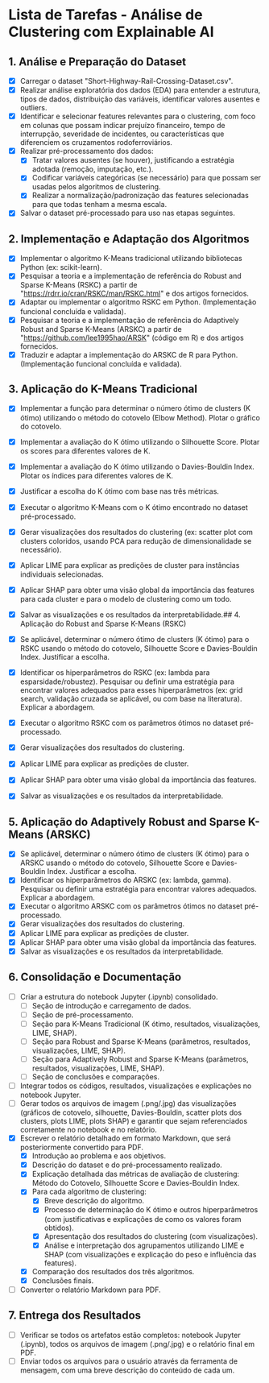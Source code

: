 # Lista de Tarefas - Análise de Clustering com Explainable AI

## 1. Análise e Preparação do Dataset

- [X] Carregar o dataset "Short-Highway-Rail-Crossing-Dataset.csv".
- [X] Realizar análise exploratória dos dados (EDA) para entender a estrutura, tipos de dados, distribuição das variáveis, identificar valores ausentes e outliers.
- [X] Identificar e selecionar features relevantes para o clustering, com foco em colunas que possam indicar prejuízo financeiro, tempo de interrupção, severidade de incidentes, ou características que diferenciem os cruzamentos rodoferroviários.
- [X] Realizar pré-processamento dos dados:
    - [X] Tratar valores ausentes (se houver), justificando a estratégia adotada (remoção, imputação, etc.).
    - [X] Codificar variáveis categóricas (se necessário) para que possam ser usadas pelos algoritmos de clustering.
    - [X] Realizar a normalização/padronização das features selecionadas para que todas tenham a mesma escala.
- [X] Salvar o dataset pré-processado para uso nas etapas seguintes.

## 2. Implementação e Adaptação dos Algoritmos

- [X] Implementar o algoritmo K-Means tradicional utilizando bibliotecas Python (ex: scikit-learn).
- [X] Pesquisar a teoria e a implementação de referência do Robust and Sparse K-Means (RSKC) a partir de "https://rdrr.io/cran/RSKC/man/RSKC.html" e dos artigos fornecidos.
- [X] Adaptar ou implementar o algoritmo RSKC em Python. (Implementação funcional concluída e validada).
- [X] Pesquisar a teoria e a implementação de referência do Adaptively Robust and Sparse K-Means (ARSKC) a partir de "https://github.com/lee1995hao/ARSK" (código em R) e dos artigos fornecidos.
- [X] Traduzir e adaptar a implementação do ARSKC de R para Python. (Implementação funcional concluída e validada).

## 3. Aplicação do K-Means Tradicional

- [X] Implementar a função para determinar o número ótimo de clusters (K ótimo) utilizando o método do cotovelo (Elbow Method). Plotar o gráfico do cotovelo.
- [X] Implementar a avaliação do K ótimo utilizando o Silhouette Score. Plotar os scores para diferentes valores de K.
- [X] Implementar a avaliação do K ótimo utilizando o Davies-Bouldin Index. Plotar os índices para diferentes valores de K.
- [X] Justificar a escolha do K ótimo com base nas três métricas.
- [X] Executar o algoritmo K-Means com o K ótimo encontrado no dataset pré-processado.
- [X] Gerar visualizações dos resultados do clustering (ex: scatter plot com clusters coloridos, usando PCA para redução de dimensionalidade se necessário).
- [X] Aplicar LIME para explicar as predições de cluster para instâncias individuais selecionadas.
- [X] Aplicar SHAP para obter uma visão global da importância das features para cada cluster e para o modelo de clustering como um todo.
- [X] Salvar as visualizações e os resultados da interpretabilidade.## 4. Aplicação do Robust and Sparse K-Means (RSKC)

- [X] Se aplicável, determinar o número ótimo de clusters (K ótimo) para o RSKC usando o método do cotovelo, Silhouette Score e Davies-Bouldin Index. Justificar a escolha.
- [X] Identificar os hiperparâmetros do RSKC (ex: lambda para esparsidade/robustez). Pesquisar ou definir uma estratégia para encontrar valores adequados para esses hiperparâmetros (ex: grid search, validação cruzada se aplicável, ou com base na literatura). Explicar a abordagem.
- [X] Executar o algoritmo RSKC com os parâmetros ótimos no dataset pré-processado.
- [X] Gerar visualizações dos resultados do clustering.
- [X] Aplicar LIME para explicar as predições de cluster.
- [X] Aplicar SHAP para obter uma visão global da importância das features.
- [X] Salvar as visualizações e os resultados da interpretabilidade.

## 5. Aplicação do Adaptively Robust and Sparse K-Means (ARSKC)

- [X] Se aplicável, determinar o número ótimo de clusters (K ótimo) para o ARSKC usando o método do cotovelo, Silhouette Score e Davies-Bouldin Index. Justificar a escolha.
- [X] Identificar os hiperparâmetros do ARSKC (ex: lambda, gamma). Pesquisar ou definir uma estratégia para encontrar valores adequados. Explicar a abordagem.
- [X] Executar o algoritmo ARSKC com os parâmetros ótimos no dataset pré-processado.
- [X] Gerar visualizações dos resultados do clustering.
- [X] Aplicar LIME para explicar as predições de cluster.
- [X] Aplicar SHAP para obter uma visão global da importância das features.
- [X] Salvar as visualizações e os resultados da interpretabilidade.

## 6. Consolidação e Documentação

- [ ] Criar a estrutura do notebook Jupyter (.ipynb) consolidado.
    - [ ] Seção de introdução e carregamento de dados.
    - [ ] Seção de pré-processamento.
    - [ ] Seção para K-Means Tradicional (K ótimo, resultados, visualizações, LIME, SHAP).
    - [ ] Seção para Robust and Sparse K-Means (parâmetros, resultados, visualizações, LIME, SHAP).
    - [ ] Seção para Adaptively Robust and Sparse K-Means (parâmetros, resultados, visualizações, LIME, SHAP).
    - [ ] Seção de conclusões e comparações.
- [ ] Integrar todos os códigos, resultados, visualizações e explicações no notebook Jupyter.
- [ ] Gerar todos os arquivos de imagem (.png/.jpg) das visualizações (gráficos de cotovelo, silhouette, Davies-Bouldin, scatter plots dos clusters, plots LIME, plots SHAP) e garantir que sejam referenciados corretamente no notebook e no relatório.
- [X] Escrever o relatório detalhado em formato Markdown, que será posteriormente convertido para PDF.
    - [X] Introdução ao problema e aos objetivos.
    - [X] Descrição do dataset e do pré-processamento realizado.
    - [X] Explicação detalhada das métricas de avaliação de clustering: Método do Cotovelo, Silhouette Score e Davies-Bouldin Index.
    - [X] Para cada algoritmo de clustering:
        - [X] Breve descrição do algoritmo.
        - [X] Processo de determinação do K ótimo e outros hiperparâmetros (com justificativas e explicações de como os valores foram obtidos).
        - [X] Apresentação dos resultados do clustering (com visualizações).
        - [X] Análise e interpretação dos agrupamentos utilizando LIME e SHAP (com visualizações e explicação do peso e influência das features).
    - [X] Comparação dos resultados dos três algoritmos.
    - [X] Conclusões finais.
- [ ] Converter o relatório Markdown para PDF.

## 7. Entrega dos Resultados

- [ ] Verificar se todos os artefatos estão completos: notebook Jupyter (.ipynb), todos os arquivos de imagem (.png/.jpg) e o relatório final em PDF.
- [ ] Enviar todos os arquivos para o usuário através da ferramenta de mensagem, com uma breve descrição do conteúdo de cada um.
